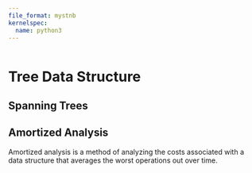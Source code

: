 ```yaml
---
file_format: mystnb
kernelspec:
  name: python3
---
```


```{title} Tree Data Structure & Algorithms
```

# Tree Data Structure


## Spanning Trees





## Amortized Analysis

Amortized analysis is a method of analyzing the costs associated with a data structure that averages the worst operations out over time.


